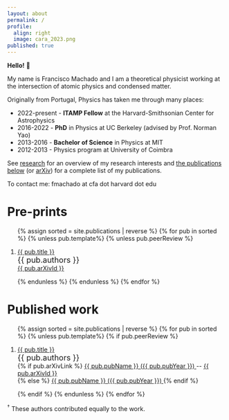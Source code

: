 ```yaml
---
layout: about
permalink: /
profile:
  align: right
  image: cara_2023.png
published: true
---
```


**Hello!** 👋 

My name is Francisco Machado and I am a theoretical physicist working at the intersection of atomic physics and condensed matter.

Originally from Portugal, Physics has taken me through many places:
- 2022-present - **ITAMP Fellow** at the Harvard-Smithsonian Center for Astrophysics
- 2016-2022 - **PhD** in Physics at UC Berkeley (advised by Prof. Norman Yao)
- 2013-2016 - **Bachelor of Science** in Physics at MIT
- 2012-2013 - Physics program at University of Coimbra



See [research](research) for an overview of my research interests and [the publications below](publications) (or <a href="http://arxiv.org/a/machado_f_1">arXiv</a>) for a complete list of my publications.

To contact me: fmachado at cfa dot harvard dot edu


# Pre-prints
<ol>
{% assign sorted = site.publications | reverse %}
{% for pub in sorted %}
  {% unless pub.template%}
  {% unless pub.peerReview %}
  <li>
  <p> 
      <a href="{{ pub.url  }}">  {{ pub.title }} 
      </a> <br> 
      <span style="font-size:18px"> {{ pub.authors }} </span> <br> 
      <a href="{{ pub.arXivLink}}"> {{ pub.arXivId }} </a>
      
  </p>
  </li>
  {% endunless %}
  {% endunless %}
{% endfor %}
</ol>

# Published work

<ol>
{% assign sorted = site.publications | reverse %}
{% for pub in sorted %}
  {% unless pub.template%}
  {% if pub.peerReview %}
  <li>
  <p>
      <a href="{{ pub.url  }}">  {{ pub.title }} 
      </a> <br> 
      <span style="font-size:18px"> {{ pub.authors }} </span> <br>
      {% if pub.arXivLink %}
      	 <a href="{{ pub.pubLink}}"> {{ pub.pubName }} ({{ pub.pubYear }}) </a>  -- <a href="{{ pub.arXivLink}}"> {{ pub.arXivId }} </a> <br>
	 {% else %}
	 <a href="{{ pub.pubLink}}"> {{ pub.pubName }} ({{ pub.pubYear }}) </a>
	 {% endif %}
  </p>
  </li>
  {% endif %}
   {% endunless %}
{% endfor %}
</ol>

<sup>&dagger;</sup> These authors contributed equally to the work. 
